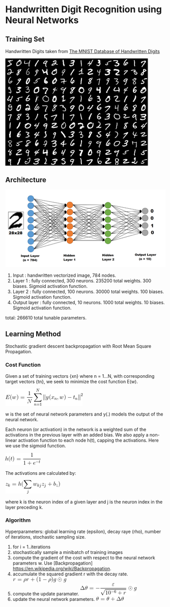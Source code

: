 # Handwritten Digit Recognition using Neural Networks

## Training Set

Handwritten Digits taken from [The MNIST Database of Handwritten Digits](http://yann.lecun.com/exdb/mnist/)

![Samples from the MNIST Database](https://github.com/Gregjksmith/Handwritten-Digit-Recognition-Neural-Network/blob/master/pictures/mnistSet.png?raw=true)

## Architecture

![Neural Network with 2 Hidden Layers](https://github.com/Gregjksmith/Handwritten-Digit-Recognition-Neural-Network/blob/master/pictures/TwoLayerNeuralNetwork.png?raw=true)

1. Input : handwritten vectorized image, 784 nodes.
2. Layer 1 : fully connected, 300 neurons. 235200 total weights. 300 biases. Sigmoid activation function.
3. Layer 2 : fully connected, 100 neurons. 30000 total weights. 100 biases. Sigmoid activation function.
4. Output layer : fully connected, 10 neurons. 1000 total weights. 10 biases. Sigmoid activation function.

total: 266610 total tunable parameters.

## Learning Method

Stochastic gradient descent backpropagation with Root Mean Square Propagation.

### Cost Function

Given a set of training vectors {xn} where n = 1...N, with corresponding target vectors {tn}, we seek to minimize the cost function E(w).

![Cost](https://github.com/Gregjksmith/Handwritten-Digit-Recognition-Neural-Network/blob/master/pictures/CostFunction.gif?raw=true)

w is the set of neural network parameters and y(.) models the output of the neural network.

Each neuron (or activation) in the network is a weighted sum of the activations in the previous layer with an added bias. We also apply a non-linear
activation function to each node h(t), capping the activations. Here we use the sigmoid function.

![sigmoid](https://github.com/Gregjksmith/Handwritten-Digit-Recognition-Neural-Network/blob/master/pictures/sigmoid.gif?raw=true)

The activations are calculated by:

![Activations](https://github.com/Gregjksmith/Handwritten-Digit-Recognition-Neural-Network/blob/master/pictures/Activation.gif?raw=true)

where k is the neuron index of a given layer and j is the neuron index in the layer preceding k.

### Algorithm

Hyperparameters: global learning rate (epsilon), decay raye (rho), number of iterations, stochastic sampling size.

1. for i = 1..iterations
2.  stochastically sample a minibatch of training images
3.  compute the gradient of the cost with respect to the neural network parameters w. Use [Backpropagation] https://en.wikipedia.org/wiki/Backpropagation.
4.  accumulate the squared gradient r with the decay rate. ![](https://github.com/Gregjksmith/Handwritten-Digit-Recognition-Neural-Network/blob/master/pictures/rmsProp.gif?raw=true)
5.  compute the update paramater. ![](https://github.com/Gregjksmith/Handwritten-Digit-Recognition-Neural-Network/blob/master/pictures/parameterUpdate.gif?raw=true)
6.  update the neural network parameters. ![](https://github.com/Gregjksmith/Handwritten-Digit-Recognition-Neural-Network/blob/master/pictures/update.gif?raw=true)


